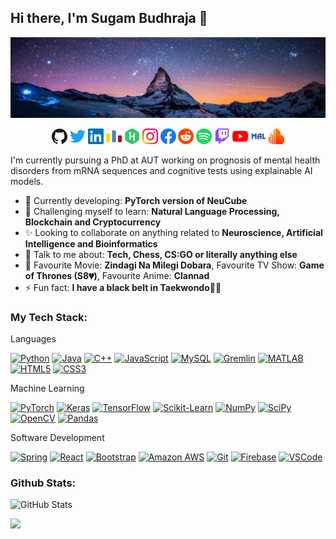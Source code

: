 <!--
**Sugam1111/sugam1111** is a ✨ _special_ ✨ repository because its `README.md` (this file) appears on your GitHub profile.

Here are some ideas to get you started:

- 🔭 I’m currently working on ...
- 🌱 I’m currently learning ...
- 👯 I’m looking to collaborate on ...
- 🤔 I’m looking for help with ...
- 💬 Ask me about ...
- 📫 How to reach me: ...
- 😄 Pronouns: ...
- ⚡ Fun fact: ...
-->

## Hi there, I'm Sugam Budhraja 👋

<img src="https://raw.githubusercontent.com/sugam1111/sugam1111/master/imgs/banner.jpg">

<p align="center">
  <a href="https://github.com/sugam1111">
    <img alt="GitHub" title="GitHub" height="25" width="25" src="https://raw.githubusercontent.com/sugam1111/sugam1111/master/assets/github.svg"></a>
  <a href="https://twitter.com/SugamBudhraja">
    <img alt="Twitter" title="Twitter" height="25" width="25" src="https://raw.githubusercontent.com/sugam1111/sugam1111/master/assets/twitter.svg"></a>
  <a href="https://linkedin.com/in/sugam-budhraja">
    <img alt="LinkedIn" title="LinkedIn" height="25" width="25" src="https://raw.githubusercontent.com/sugam1111/sugam1111/master/assets/linkedin.svg"></a>
  <a href="https://codeforces.com/profile/sugam1111">
    <img alt="Codeforces" title="Codeforces" height="25" width="25" src="https://raw.githubusercontent.com/sugam1111/sugam1111/master/assets/codeforces.svg"></a>
  <a href="https://www.hackerrank.com/sugam1111">
    <img alt="Hackerrank" title="Hackerrank" height="25" width="25" src="https://raw.githubusercontent.com/sugam1111/sugam1111/master/assets/hackerrank.svg"></a>
  <a href="https://www.instagram.com/sugambudhraja/">
    <img alt="Instagram" title="Instagram" height="25" width="25" src="https://raw.githubusercontent.com/sugam1111/sugam1111/master/assets/instagram.svg"></a>
  <a href="https://facebook.com/sugam.budhraja">
    <img alt="Facebook" title="Facebook" height="25" width="25" src="https://raw.githubusercontent.com/sugam1111/sugam1111/master/assets/facebook.svg"></a>
  <a href="https://reddit.com/user/FiestyYoda">
    <img alt="Reddit" title="Reddit" height="25" width="25" src="https://raw.githubusercontent.com/sugam1111/sugam1111/master/assets/reddit.svg"></a>
  <a href="https://open.spotify.com/user/uropsy6k8l7zflmkciq4fplk1?si=U3Jfms38RcipzIpcxb_mvw">
    <img alt="Spotify" title="Spotify" height="25" width="25" src="https://raw.githubusercontent.com/sugam1111/sugam1111/master/assets/spotify.svg"></a>
  <a href="https://twitch.tv/fiestyyoda">
    <img alt="Twitch" title="Twitch" height="25" width="25" src="https://raw.githubusercontent.com/sugam1111/sugam1111/master/assets/twitch.svg"></a>
  <a href="https://www.youtube.com/channel/UCiL_Oo0yAxFdRnsUw2lfjUw">
    <img alt="YouTube" title="YouTube" height="25" width="25" src="https://raw.githubusercontent.com/sugam1111/sugam1111/master/assets/youtube.svg"></a>
  <a href="https://myanimelist.net/profile/FiestyYoda">
    <img alt="MyAnimeList" title="MyAnimeList" height="25" width="25" src="https://raw.githubusercontent.com/sugam1111/sugam1111/master/assets/myanimelist.svg"></a>
  <a href="https://soundcloud.com/sugam_budhraja">
    <img alt="SoundCloud" title="SoundCloud" height="25" width="25" src="https://raw.githubusercontent.com/sugam1111/sugam1111/master/assets/soundcloud.svg"></a>
</p>

I'm currently pursuing a PhD at AUT working on prognosis of mental health disorders from mRNA sequences and cognitive tests using explainable AI models.

- 🚀 Currently developing: **PyTorch version of NeuCube**
- 🌱 Challenging myself to learn: **Natural Language Processing, Blockchain and Cryptocurrency**
- ✨ Looking to collaborate on anything related to **Neuroscience, Artificial Intelligence and Bioinformatics**
- 💬 Talk to me about: **Tech, Chess, CS:GO or literally anything else**
- 💜 Favourite Movie: **Zindagi Na Milegi Dobara**, Favourite TV Show: **Game of Thrones (S8💔)**, Favourite Anime: **Clannad**
- ⚡ Fun fact: **I have a black belt in Taekwondo👊🏼**

### My Tech Stack:

Languages

[![Python](https://img.shields.io/badge/-Python-3776AB?style=flat-square&logo=python&logoColor=white)](https://www.python.org/ "Python")
[![Java](https://img.shields.io/badge/-Java-EC2025?style=flat-square&logo=java)](https://www.java.com/ "Java")
[![C++](https://img.shields.io/badge/-C++-00599C?style=flat-square&logo=c%2B%2B)](https://isocpp.org/ "C++")
[![JavaScript](https://img.shields.io/badge/-JavaScript-F7DF1E?style=flat-square&logo=javascript&logoColor=black)](https://www.javascript.com/ "JavaScript")
[![MySQL](https://img.shields.io/badge/-MySQL-4479A1?style=flat-square&logo=mysql&logoColor=white)](https://www.mysql.com/ "MySQL")
[![Gremlin](https://img.shields.io/badge/-Gremlin-7bc30c?style=flat-square&logo=apache)](https://tinkerpop.apache.org/ "Gremlin")
[![MATLAB](https://img.shields.io/badge/-MATLAB-0076A8?style=flat-square&logo=mathworks)](https://www.mathworks.com/products/matlab.html "MATLAB")
[![HTML5](https://img.shields.io/badge/-HTML5-E44D27?style=flat-square&logo=html5&logoColor=white)](https://html.spec.whatwg.org/multipage/ "HTML5")
[![CSS3](https://img.shields.io/badge/-CSS3-1572B6?style=flat-square&logo=css3)](https://www.w3schools.com/css/ "CSS3")

Machine Learning

[![PyTorch](https://img.shields.io/badge/-PyTorch-EE4C2C?style=flat-square&logo=pytorch&logoColor=white)](https://pytorch.org/ "PyTorch")
[![Keras](https://img.shields.io/badge/-Keras-D00000?style=flat-square&logo=keras)](https://keras.io/ "Keras")
[![TensorFlow](https://img.shields.io/badge/-TensorFlow-FF6F00?style=flat-square&logo=tensorflow&logoColor=white)](https://www.tensorflow.org/ "TensorFlow")
[![Scikit-Learn](https://img.shields.io/badge/-Scikit--Learn-F7931E?style=flat-square&logo=scikit-learn&logoColor=white)](https://scikit-learn.org/ "Scikit-Learn")
[![NumPy](https://img.shields.io/badge/-NumPy-013243?style=flat-square&logo=numpy)](https://numpy.org/ "NumPy")
[![SciPy](https://img.shields.io/badge/-SciPy-8CAAE6?style=flat-square&logo=scipy&logoColor=white)](https://www.scipy.org/ "SciPy")
[![OpenCV](https://img.shields.io/badge/-OpenCV-5C3EE8?style=flat-square&logo=opencv)](https://opencv.org/ "OpenCV")
[![Pandas](https://img.shields.io/badge/-Pandas-150458?style=flat-square&logo=pandas)](https://pandas.pydata.org/ "Pandas")

Software Development

[![Spring](https://img.shields.io/badge/-Spring-6DB33F?style=flat-square&logo=spring&logoColor=white)](https://spring.io/ "Spring")
[![React](https://img.shields.io/badge/-React-282C34?style=flat-square&logo=react)](https://reactjs.org/ "React")
[![Bootstrap](https://img.shields.io/badge/-Bootstrap-7952B3?style=flat-square&logo=bootstrap&logoColor=white)](https://getbootstrap.com/ "Bootstrap")
[![Amazon AWS](https://img.shields.io/badge/-Amazon_AWS-232F3E?style=flat-square&logo=amazon-aws)](https://aws.amazon.com/ "Amazon AWS")
[![Git](https://img.shields.io/badge/-Git-F05032?style=flat-square&logo=git&logoColor=white)](https://git-scm.com/ "Git")
[![Firebase](https://img.shields.io/badge/-FireBase-FFCA28?style=flat-square&logo=firebase&logoColor=black)](https://firebase.google.com/ "Firebase")
[![VSCode](https://img.shields.io/badge/-VSCode-%23007ACC?style=flat-square&logo=visual-studio-code)](https://code.visualstudio.com/ "VSCode")

### Github Stats:

![GitHub Stats](https://github-readme-stats.vercel.app/api?username=sugambudhraja&show_icons=true&theme=cobalt)

![](https://komarev.com/ghpvc/?username=sugam1111&color=75eeb2)
